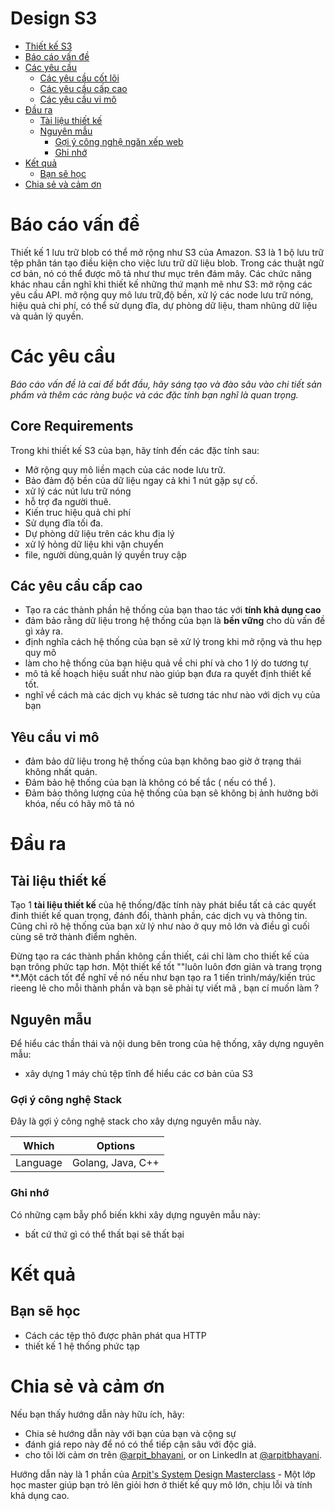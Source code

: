 Design S3
===

<!--ts-->
* [Thiết kế S3](#design-s3)
* [Báo cáo vấn đề ](#problem-statement)
* [Các yêu cầu ](#requirements)
   * [Các yêu cầu cốt lõi](#core-requirements)
   * [Các yêu cầu cấp cao ](#high-level-requirements)
   * [Các yêu cầu vi mô](#micro-requirements)
* [Đầu ra ](#output)
   * [Tài liệu thiết kế](#design-document)
   * [Nguyên mẫu ](#prototype)
      * [Gợi ý công nghệ ngăn xếp web](#recommended-tech-stack)
      * [Ghi nhớ](#keep-in-mind)
* [Kết quả](#outcome)
   * [Bạn sẽ học ](#youll-learn)
* [Chia sẻ và cảm ơn ](#share-and-shoutout)
<!--te-->

# Báo cáo vấn đề 

Thiết kế 1 lưu trữ blob có thể mở rộng  như S3 của Amazon. S3 là 1 bộ lưu trữ tệp phân tán tạo điều kiện cho việc lưu trữ dữ liệu blob. 
Trong các thuật  ngữ cơ bản, nó có thể được mô tả như thư mục trên đám mây. Các chức năng khác nhau cần nghĩ khi thiết kế những thứ mạnh mẽ như S3: mở rộng các yêu cầu API. mở rộng quy mô lưu trữ,độ bền, xử lý các node lưu trữ nóng, hiệu quả chi phí, có thể sử dụng đĩa,
dự phòng dữ liệu, tham nhũng dữ liệu và quản lý quyền. 



# Các yêu cầu 

<!--rs-->
*Báo cáo vấn đề là cai để bắt đầu, hãy sáng tạo và đào sâu vào chi tiết sản phẩm và thêm các ràng buộc và các đặc tính bạn nghĩ là quan trọng.*
<!--re-->

## Core Requirements

Trong khi thiết kế S3 của bạn, hãy tính đến các đặc tính sau: 

 - Mở rộng quy mô liền mạch của các node lưu trữ.
 - Bảo đảm độ bền của dữ liệu ngay cả khi  1 nút gặp sự cố.
 - xử lý các nút lưu trữ nóng
 - hỗ trợ đa người thuê. 
 - Kiến truc hiệu quả chi phí
 - Sử dụng đĩa tối đa.
 - Dự phòng dữ liệu trên các khu địa lý 
 - xử lý hỏng dữ liệu khi vận chuyển 
 - file, người dùng,quản lý quyền truy cập 

##  Các yêu cầu cấp cao
<!--hs-->
- Tạo ra các thành phần hệ thống của bạn thao tác với **tính khả dụng cao**
- đảm bảo rằng dữ liệu trong hệ thống của bạn là **bền vững** cho dù vấn đề gì xảy ra.
- định nghĩa cách hệ thống của bạn sẽ xử lý trong khi mở rộng và thu hẹp quy mô
- làm cho hệ thống của bạn hiệu quả về chi phí và cho 1 lý do tương tự 
- mô tả kế hoạch hiệu suất như nào giúp bạn đưa ra quyết định thiết kế tốt. 
- nghĩ về cách mà các dịch vụ khác sẽ tương tác như nào với dịch vụ của bạn
<!--he-->

##  Yêu cầu vi mô
<!--ms-->
- đảm bảo dữ liệu trong hệ thống của bạn không bao giờ ở trạng thái không nhất quán. 
- Đảm bảo hệ thống của bạn là không có bế tắc ( nếu có thể ).
- Đảm bảo thông lượng của hệ thống của bạn sẽ không bị ảnh hưởng bởi khóa, nếu có hãy mô tả nó
<!--me-->

# Đầu ra

## Tài liệu thiết kế
<!--ds-->
Tạo 1 **tài liệu thiết kế** của hệ thống/đặc tính này phát biểu tất cả các quyết đinh thiết kế quan trọng, đánh đổi, thành phần, các dịch vụ và thông tin. Cũng chỉ rõ hệ thống của bạn xử lý như nào ở quy mô lớn và điều gì cuối cùng sẽ trở thành điểm nghẽn.

Đừng tạo ra các thành phần không cần thiết, cái chỉ làm cho thiết kế của bạn trông phức tạp hơn. Một thiết kế tốt ""luôn luôn đơn giản và trang trọng **.Một cách tốt để nghĩ về nó nếu như bạn tạo ra 1 tiến trình/máy/kiến trúc rieeng lẻ cho mỗi thành phần và bạn sẽ phải tự viết mã , bạn cí muốn làm ?  
<!--de-->

## Nguyên mẫu 

Để hiểu các thần thái và nội dung bên trong của hệ thống, xây dựng nguyên mẫu: 
- xây dựng 1 máy chủ tệp tĩnh để hiểu các cơ bản của S3

###  Gợi ý công nghệ Stack 

Đây là gợi ý công nghệ stack cho xây dựng nguyên mẫu này. 

|Which|Options|
|-----|-----|
|Language|Golang, Java, C++|

###  Ghi nhớ
Có những cạm bẫy phổ biến kkhi xây dựng nguyên mẫu này: 
- bất cứ thứ gì có thể thất bại sẽ thất bại



# Kết quả 

##  Bạn sẽ học 

- Cách các tệp thô được phân phát qua HTTP 
- thiết kế 1 hệ thống phức tạp

<!--fs-->
#  Chia sẻ và cảm ơn 

Nếu bạn thấy hướng dẫn này hữu ích, hãy: 
- Chia sẻ hướng dẫn này với bạn của bạn và cộng sự 
- đánh giá repo này để nó có thể tiếp cận sâu với độc giả. 
- cho tôi lời cảm ơn trên  [@arpit_bhayani](https://twitter.com/@arpit_bhayani), or on LinkedIn at [@arpitbhayani](https://www.linkedin.com/in/arpitbhayani/).

Hướng dẫn này là 1 phần của  [Arpit's System Design Masterclass](https://arpitbhayani.me/masterclass) - Một lớp học master giúp bạn trỏ lên giỏi hơn ở thiết kế quy mô lớn, chịu lỗi và tính khả dụng cao. 
<!--fe-->